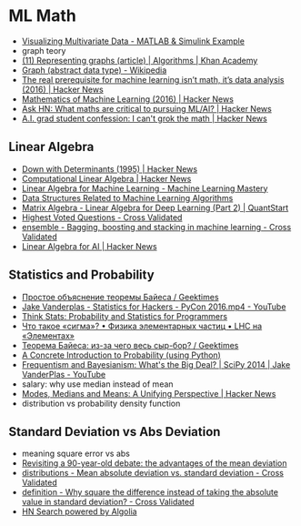 # ML Math
- [Visualizing Multivariate Data - MATLAB & Simulink Example](https://www.mathworks.com/help/stats/examples/visualizing-multivariate-data.html)
- graph teory
- [(11) Representing graphs (article) | Algorithms | Khan Academy](https://www.khanacademy.org/computing/computer-science/algorithms/graph-representation/a/representing-graphs)
- [Graph (abstract data type) - Wikipedia](https://en.wikipedia.org/wiki/Graph_(abstract_data_type))
- [The real prerequisite for machine learning isn’t math, it’s data analysis (2016) | Hacker News](https://news.ycombinator.com/item?id=15155534)
- [Mathematics of Machine Learning (2016) | Hacker News](https://news.ycombinator.com/item?id=15146746)
- [Ask HN: What maths are critical to pursuing ML/AI? | Hacker News](https://news.ycombinator.com/item?id=15116379)
- [A.I. grad student confession: I can't grok the math | Hacker News](https://news.ycombinator.com/item?id=15680623)

## Linear Algebra
- [Down with Determinants (1995) | Hacker News](https://news.ycombinator.com/item?id=15863334)
- [Computational Linear Algebra | Hacker News](https://news.ycombinator.com/item?id=14830671)
- [Linear Algebra for Machine Learning - Machine Learning Mastery](https://machinelearningmastery.com/linear-algebra-machine-learning/)
- [Data Structures Related to Machine Learning Algorithms](https://blog.statsbot.co/data-structures-related-to-machine-learning-algorithms-5edf77c8bbf4)
- [Matrix Algebra - Linear Algebra for Deep Learning (Part 2) | QuantStart](https://www.quantstart.com/articles/matrix-algebra-linear-algebra-for-deep-learning-part-2)
- [Highest Voted Questions - Cross Validated](https://stats.stackexchange.com/questions?sort=votes)
- [ensemble - Bagging, boosting and stacking in machine learning - Cross Validated](https://stats.stackexchange.com/questions/18891/bagging-boosting-and-stacking-in-machine-learning)
- [Linear Algebra for AI | Hacker News](https://news.ycombinator.com/item?id=15262218)

## Statistics and Probability
- [Простое объяснение теоремы Байеса / Geektimes](https://geektimes.ru/post/296041/)
- [Jake Vanderplas - Statistics for Hackers - PyCon 2016.mp4 - YouTube](https://www.youtube.com/watch?v=Iq9DzN6mvYA)
- [Think Stats: Probability and Statistics for Programmers](http://greenteapress.com/thinkstats/)
- [Что такое «сигма»? • Физика элементарных частиц • LHC на «Элементах»](http://elementy.ru/LHC/HEP/study/errors/sigma)
- [Теорема Байеса: из-за чего весь сыр-бор? / Geektimes](https://geektimes.ru/post/290133/)
- [A Concrete Introduction to Probability (using Python)](http://nbviewer.jupyter.org/url/norvig.com/ipython/Probability.ipynb)
- [Frequentism and Bayesianism: What's the Big Deal? | SciPy 2014 | Jake VanderPlas - YouTube](https://www.youtube.com/watch?v=KhAUfqhLakw)
- salary: why use median instead of mean
- [Modes, Medians and Means: A Unifying Perspective | Hacker News](https://news.ycombinator.com/item?id=15946239&utm_term=comment)
- distribution vs probability density function

## Standard Deviation vs Abs Deviation
- meaning square error vs abs
- [Revisiting a 90-year-old debate: the advantages of the mean deviation](https://www.leeds.ac.uk/educol/documents/00003759.htm)
- [distributions - Mean absolute deviation vs. standard deviation - Cross Validated](https://stats.stackexchange.com/questions/81986/mean-absolute-deviation-vs-standard-deviation)
- [definition - Why square the difference instead of taking the absolute value in standard deviation? - Cross Validated](https://stats.stackexchange.com/questions/118/why-square-the-difference-instead-of-taking-the-absolute-value-in-standard-devia?noredirect=1&lq=1)
- [HN Search powered by Algolia](https://hn.algolia.com/?query=mean%20deviation&sort=byPopularity&prefix&page=0&dateRange=all&type=story)

